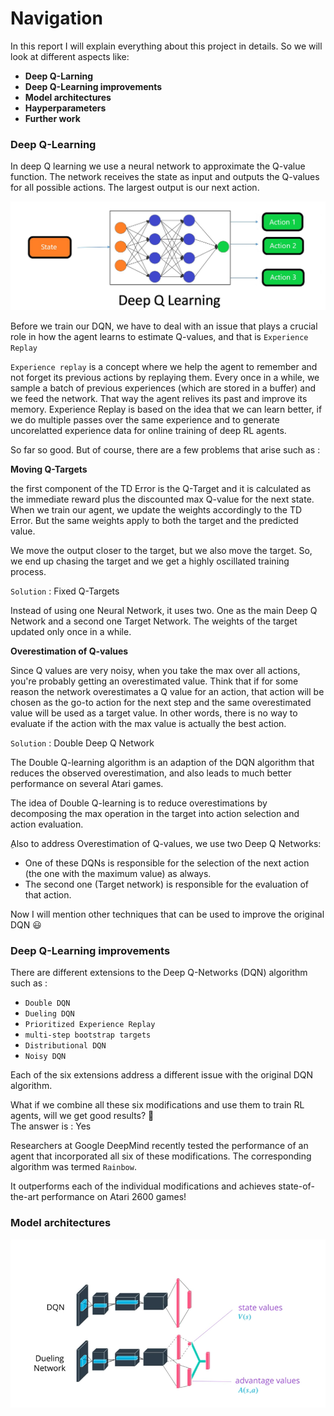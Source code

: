 [//]: # (Image References)

[dqn]: Navigation/images/dqn.jpg "dqn"
[model]: Navigation/images/DQNvsDueling.png "model"

# Navigation

In this report I will explain everything about this project in details. So we will look at different aspects like:
- **Deep Q-Larning**
- **Deep Q-Learning improvements**
- **Model architectures**
- **Hayperparameters**
- **Further work**


### Deep Q-Learning

In deep Q learning we use a neural network to approximate the Q-value function. The network receives the state as input  and outputs the Q-values for all possible actions. The largest output is our next action. 

![dqn][dqn]

Before we train our DQN, we have to deal with an issue that plays a crucial role in how the agent learns to estimate Q-values, and that is `Experience Replay`

`Experience replay` is a concept where we help the agent to remember and not forget its previous actions by replaying them. Every once in a while, we sample a batch of previous experiences (which are stored in a buffer) and we feed the network. That way the agent relives its past and improve its memory. Experience Replay is based on the idea that we can learn better, if we do multiple passes over the same experience and to generate uncorelatted experience data for online training of deep RL agents.

So far so good. But of course, there are a few problems that arise such as :

**Moving Q-Targets**

the first component of the TD Error is the Q-Target and it is calculated as the immediate reward plus the discounted max Q-value for the next state. When we train our agent, we update the weights accordingly to the TD Error. But the same weights apply to both the target and the predicted value. 

We move the output closer to the target, but we also move the target. So, we end up chasing the target and we get a highly oscillated training process. 

`Solution`  :  Fixed Q-Targets

Instead of using one Neural Network, it uses two. 
One as the main Deep Q Network and a second one Target Network. The weights of the target updated only once in a while.

**Overestimation of Q-values**

Since Q values are very noisy, when you take the max over all actions, you're probably getting an overestimated value.
Think that if for some reason the network overestimates a Q value for an action, that action will be chosen as the go-to action for the next step and the same overestimated value will be used as a target value. In other words, there is no way to evaluate if the action with the max value is actually the best action.

`Solution`  :  Double Deep Q Network

The Double Q-learning algorithm is an adaption of the DQN algorithm that reduces the observed overestimation, and also leads to much better performance on several Atari games.

The idea of Double Q-learning is to reduce overestimations by decomposing the max operation in the target into action selection and action evaluation.

ِAlso to address Overestimation of Q-values, we use two Deep Q Networks:
- One of these DQNs is responsible for the selection of the next action (the one with the maximum value) as always.
- The second one (Target network) is responsible for the evaluation of that action.


Now I will mention other techniques that can be used to improve the original DQN :smiley:	

### Deep Q-Learning improvements

There are different extensions to the Deep Q-Networks (DQN) algorithm such as : 
- `Double DQN` 
- `Dueling DQN`
- `Prioritized Experience Replay`
- `multi-step bootstrap targets`
- `Distributional DQN`
- `Noisy DQN`

Each of the six extensions address a different issue with the original DQN algorithm.

What if we combine all these six modifications and use them to train RL agents, will we get good results? :thinking:	
The answer is : Yes 

Researchers at Google DeepMind recently tested the performance of an agent that incorporated all six of these modifications. The corresponding algorithm was termed `Rainbow`.

It outperforms each of the individual modifications and achieves state-of-the-art performance on Atari 2600 games!


### Model architectures

![model][model]

